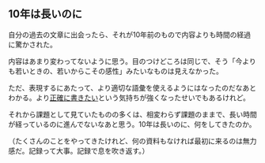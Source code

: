 ## 10年は長いのに
自分の過去の文章に出会ったら、それが10年前のもので内容よりも時間の経過に驚かされた。

内容はあまり変わってないように思う。目のつけどころは同じで、そう「今よりも若いときの、若いからこその感性」みたいなものは見えなかった。

ただ、表現するにあたって、より適切な語彙を使えるようにはなったのだなあとわかる。より[正確に書きたい](正確に書きたい.md)という気持ちが強くなったせいでもあるけれど。

それから課題として見ていたものの多くは、相変わらず課題のままで、長い時間が経っているのに進んでないなあと思う。10年は長いのに、何をしてきたのか。

（たくさんのことをやってきたけれど、何の資料もなければ最初に来るのは無力感だ。記録って大事。記録で息を吹き返す。）